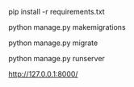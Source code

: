 pip install -r requirements.txt

python manage.py makemigrations

python manage.py migrate

python manage.py runserver

http://127.0.0.1:8000/
